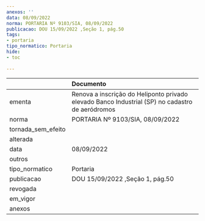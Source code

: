 ```yaml
---
anexos: ''
data: 08/09/2022
norma: PORTARIA Nº 9103/SIA, 08/09/2022
publicacao: DOU 15/09/2022 ,Seção 1, pág.50
tags:
- portaria
tipo_normatico: Portaria
hide: 
- toc 
 
---
```


|                    | Documento                                                                                       |
|:-------------------|:------------------------------------------------------------------------------------------------|
| ementa             | Renova a inscrição do Heliponto privado elevado Banco Industrial (SP) no cadastro de aeródromos |
| norma              | PORTARIA Nº 9103/SIA, 08/09/2022                                                                |
| tornada_sem_efeito |                                                                                                 |
| alterada           |                                                                                                 |
| data               | 08/09/2022                                                                                      |
| outros             |                                                                                                 |
| tipo_normatico     | Portaria                                                                                        |
| publicacao         | DOU 15/09/2022 ,Seção 1, pág.50                                                                 |
| revogada           |                                                                                                 |
| em_vigor           |                                                                                                 |
| anexos             |                                                                                                 |
